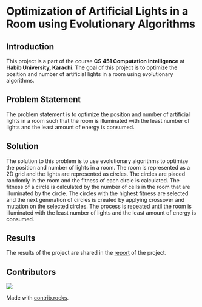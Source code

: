 # Optimization of Artificial Lights in a Room using Evolutionary Algorithms

## Introduction
This project is a part of the course **CS 451 Computation Intelligence** at **Habib University, Karachi**. The goal of this project is to optimize the position and number of artificial lights in a room using evolutionary algorithms. 

## Problem Statement
The problem statement is to optimize the position and number of artificial lights in a room such that the room is illuminated with the least number of lights and the least amount of energy is consumed.

## Solution
The solution to this problem is to use evolutionary algorithms to optimize the position and number of lights in a room. The room is represented as a 2D grid and the lights are represented as circles. The circles are placed randomly in the room and the fitness of each circle is calculated. The fitness of a circle is calculated by the number of cells in the room that are illuminated by the circle. The circles with the highest fitness are selected and the next generation of circles is created by applying crossover and mutation on the selected circles. The process is repeated until the room is illuminated with the least number of lights and the least amount of energy is consumed.

## Results
The results of the project are shared in the [report](Report/Optimizing_Illumination__Using_an_Evolutionary_Algorithm_to_Balance_Artificial_and_Natural_Light_in_Rooms.pdf) of the project.

## Contributors

<a href="https://github.com/aliasgharchakera/lights-optimization-using-evolutionary-algorithms/graphs/contributors">
  <img src="https://contrib.rocks/image?repo=aliasgharchakera/lights-optimization-using-evolutionary-algorithms" />
</a>

Made with [contrib.rocks](https://contrib.rocks).